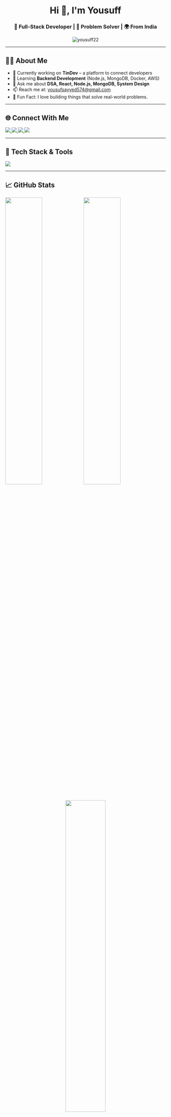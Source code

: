 <h1 align="center">Hi 👋, I'm Yousuff</h1>
<h3 align="center">🚀 Full-Stack Developer | 🧠 Problem Solver | 🌍 From India</h3>

<p align="center">
  <img src="https://komarev.com/ghpvc/?username=yousuff22&label=Profile%20views&color=0e75b6&style=flat" alt="yousuff22" />
</p>

---

## 👨‍💻 About Me

- 🔭 Currently working on **TinDev** – a platform to connect developers
- 🌱 Learning **Backend Development** (Node.js, MongoDB, Docker, AWS)
- 💬 Ask me about **DSA, React, Node.js, MongoDB, System Design**
- 📫 Reach me at: [yousufsayyed574@gmail.com](mailto:yousufsayyed574@gmail.com)
- 🧩 Fun Fact: I love building things that solve real-world problems.

---

## 🌐 Connect With Me

<p align="left">
  <a href="https://twitter.com/y0usuf22" target="_blank">
    <img src="https://img.shields.io/badge/Twitter-1DA1F2?style=for-the-badge&logo=twitter&logoColor=white"/>
  </a>
  <a href="https://linkedin.com/in/yousuf22" target="_blank">
    <img src="https://img.shields.io/badge/LinkedIn-0077B5?style=for-the-badge&logo=linkedin&logoColor=white"/>
  </a>
  <a href="https://leetcode.com/u/yousuf22/" target="_blank">
    <img src="https://img.shields.io/badge/LeetCode-FFA116?style=for-the-badge&logo=leetcode&logoColor=black"/>
  </a>
  <a href="https://www.hackerrank.com/profile/yousuf22" target="_blank">
    <img src="https://img.shields.io/badge/HackerRank-2EC866?style=for-the-badge&logo=hackerrank&logoColor=white"/>
  </a>
</p>

---

## 🧰 Tech Stack & Tools

<p align="left">
  <img src="https://skillicons.dev/icons?i=js,ts,react,next,nodejs,express,mongodb,redux,html,css,tailwind,java,cpp,c,git,linux,nginx,postman,firebase,aws,docker"/>
</p>

---

## 📈 GitHub Stats

<p align="left">
  <img src="https://github-readme-stats.vercel.app/api?username=yousuf-22&show_icons=true&theme=tokyonight" width="48%" />
  <img src="https://github-readme-streak-stats.herokuapp.com?user=yousuf-22&theme=tokyonight" width="48%" />
</p>

<p align="center">
  <img src="https://github-readme-stats.vercel.app/api/top-langs/?username=yousuf-22&layout=compact&theme=tokyonight" width="50%" />
</p>

---

## 🏆 Dev Journey

- 🧠 120+ DSA questions solved in Year 1
- ⚛️ Learned React.js, Node.js in Year 2
- 💻 Built full-stack projects like **TinDev**
- 📘 Now learning Java & Spring Boot

---

## ✨ Featured Projects

- 🔗 [TinDev](https://www.tindev.site/login) – A dev-connection platform with real-time chat, subscriptions, and matching
- 🔧 [NetfixGPT](https://github.com/Yousuf-22/NetfixGPT) – A Netflix clone with AI integration

---

_Thanks for visiting! Drop a ⭐ if you like what I do._
